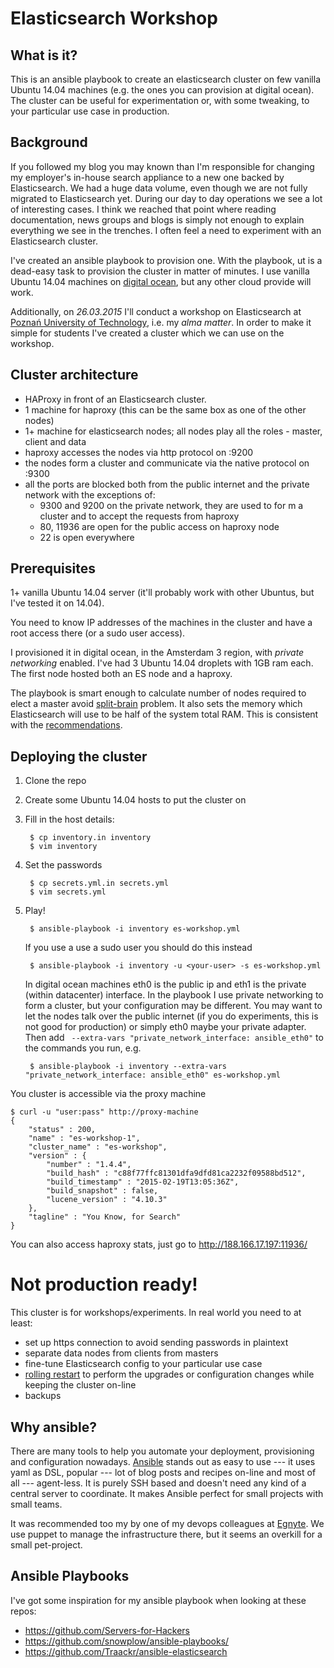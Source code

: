 Elasticsearch Workshop
======================

What is it?
-----------

This is an ansible playbook to create an elasticsearch cluster on few
vanilla Ubuntu 14.04 machines (e.g. the ones you can provision at
digital ocean). The cluster can be useful for experimentation or, with
some tweaking, to your particular use case in production.

Background
----------
If you followed my blog you may known than I'm responsible for
changing my employer's in-house search appliance to a new one backed
by Elasticsearch. We had a huge data volume, even though we are not
fully migrated to Elasticsearch yet. During our day to day operations
we see a lot of interesting cases. I think we reached that point where
reading documentation, news groups and blogs is simply not enough to
explain everything we see in the trenches. I often feel a need to
experiment with an Elasticsearch cluster.

I've created an ansible playbook to provision one. With the playbook,
ut is a dead-easy task to provision the cluster in matter of
minutes. I use vanilla Ubuntu 14.04 machines on [digital ocean][do],
but any other cloud provide will work.

[do]: https://www.digitalocean.com/?refcode=649b18bb5e59

Additionally, on *26.03.2015* I'll conduct a workshop on Elasticsearch
at [Poznań University of Technology][put], i.e. my *alma matter*. In
order to make it simple for students I've created a cluster which we
can use on the workshop.

[put]: http://www.put.edu.pl/

Cluster architecture
--------------------

* HAProxy in front of an Elasticsearch cluster.
* 1 machine for haproxy (this can be the same box as one of the other
  nodes)
* 1+ machine for elasticsearch nodes; all nodes play all the roles -
  master, client and data
* haproxy accesses the nodes via http protocol on :9200
* the nodes form a cluster and communicate via the native protocol on
  :9300
* all the ports are blocked both from the public internet and the
  private network with the exceptions of:
    * 9300 and 9200 on the private network, they are used to for m a
      cluster and to accept the requests from haproxy
    * 80, 11936 are open for the public access on haproxy node
    * 22 is open everywhere

Prerequisites
-------------

1+ vanilla Ubuntu 14.04 server (it'll probably work with other
Ubuntus, but I've tested it on 14.04).

You need to know IP addresses of the machines in the cluster and have
a root access there (or a sudo user access).

I provisioned it in digital ocean, in the Amsterdam 3 region, with
*private networking* enabled. I've had 3 Ubuntu 14.04 droplets with
1GB ram each. The first node hosted both an ES node and a haproxy.

The playbook is smart enough to calculate number of nodes required to
elect a master avoid [split-brain][split-brain] problem. It also sets
the memory which Elasticsearch will use to be half of the system total
RAM. This is consistent with the [recommendations][es-memory].

[split-brain]: http://blog.trifork.com/2013/10/24/how-to-avoid-the-split-brain-problem-in-elasticsearch/
[es-memory]: www.elastic.co/guide/en/elasticsearch/reference/master/setup-configuration.html#setup-configuration-memory


Deploying the cluster
---------------------

1. Clone the repo
2. Create some Ubuntu 14.04 hosts to put the cluster on
3. Fill in the host details:

        $ cp inventory.in inventory
        $ vim inventory

4. Set the passwords

        $ cp secrets.yml.in secrets.yml
        $ vim secrets.yml

5. Play!

        $ ansible-playbook -i inventory es-workshop.yml

   If you use a use a sudo user you should do this instead

        $ ansible-playbook -i inventory -u <your-user> -s es-workshop.yml

    In digital ocean machines eth0 is the public ip and eth1 is the
    private (within datacenter) interface. In the playbook I use
    private networking to form a cluster, but your configuration may
    be different. You may want to let the nodes talk over the public
    internet (if you do experiments, this is not good for production)
    or simply eth0 maybe your private adapter. Then add ` --extra-vars
    "private_network_interface: ansible_eth0"` to the commands you
    run, e.g.

        $ ansible-playbook -i inventory --extra-vars "private_network_interface: ansible_eth0" es-workshop.yml

You cluster is accessible via the proxy machine

    $ curl -u "user:pass" http://proxy-machine
    {
        "status" : 200,
        "name" : "es-workshop-1",
        "cluster_name" : "es-workshop",
        "version" : {
            "number" : "1.4.4",
            "build_hash" : "c88f77ffc81301dfa9dfd81ca2232f09588bd512",
            "build_timestamp" : "2015-02-19T13:05:36Z",
            "build_snapshot" : false,
            "lucene_version" : "4.10.3"
        },
        "tagline" : "You Know, for Search"
    }


You can also access haproxy stats, just go to http://188.166.17.197:11936/

# Not production ready!

This cluster is for workshops/experiments. In real world you need to at least:

* set up https connection to avoid sending passwords in plaintext
* separate data nodes from clients from masters
* fine-tune Elasticsearch config to your particular use case
* [rolling restart][rolling-restart] to perform the upgrades or
  configuration changes while keeping the cluster on-line
* backups

[rolling-restart]: http://www.elastic.co/guide/en/elasticsearch/guide/current/_rolling_restarts.html

Why ansible?
------------

There are many tools to help you automate your deployment,
provisioning and configuration nowadays. [Ansible][ansible] stands out
as easy to use --- it uses yaml as DSL, popular --- lot of blog posts
and recipes on-line and most of all --- agent-less. It is purely SSH
based and doesn't need any kind of a central server to coordinate. It
makes Ansible perfect for small projects with small teams.

It was recommended too my by one of my devops colleagues at
[Egnyte][egn]. We use puppet to manage the infrastructure there, but
it seems an overkill for a small pet-project.

[ansible]:http://docs.ansible.com/index.html
[egn]: http://egnyte.com/

Ansible Playbooks
-----------------

I've got some inspiration for my ansible playbook when looking at these repos:

- https://github.com/Servers-for-Hackers
- https://github.com/snowplow/ansible-playbooks/
- https://github.com/Traackr/ansible-elasticsearch
